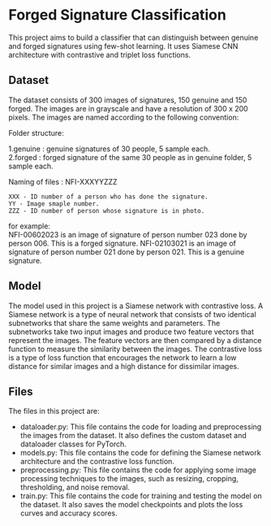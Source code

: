 
# Forged Signature Classification

This project aims to build a classifier that can distinguish between genuine and forged signatures using few-shot learning. It uses Siamese CNN architecture with contrastive and triplet loss functions.

## Dataset

The dataset consists of 300 images of signatures, 150 genuine and 150 forged. The images are in grayscale and have a resolution of 300 x 200 pixels. 
The images are named according to the following convention:

Folder structure:

1.genuine : genuine signatures of 30 people, 5 sample each. \
2.forged : forged signature of the same 30 people as in genuine folder, 5 sample each.

Naming of files : NFI-XXXYYZZZ
```
XXX - ID number of a person who has done the signature. 
YY - Image smaple number.
ZZZ - ID number of person whose signature is in photo. 
```

for example:\
NFI-00602023 is an image of signature of person number 023 done by person 006. This is a forged signature.
	     NFI-02103021 is an image of signature of person number 021 done by person 021. This is a genuine signature.   

## Model

The model used in this project is a Siamese network with contrastive loss. A Siamese network is a type of neural network that consists of two identical subnetworks 
that share the same weights and parameters. The subnetworks take two input images and produce two feature vectors that represent the images. The feature vectors are then 
compared by a distance function to measure the similarity between the images. The contrastive loss is a type of loss function that encourages the network to learn a low distance 
for similar images and a high distance for dissimilar images.

## Files

The files in this project are:

- dataloader.py: This file contains the code for loading and preprocessing the images from the dataset. It also defines the custom dataset and dataloader classes for PyTorch.
- models.py: This file contains the code for defining the Siamese network architecture and the contrastive loss function.
- preprocessing.py: This file contains the code for applying some image processing techniques to the images, such as resizing, cropping, thresholding, and noise removal.
- train.py: This file contains the code for training and testing the model on the dataset. It also saves the model checkpoints and plots the loss curves and accuracy scores.